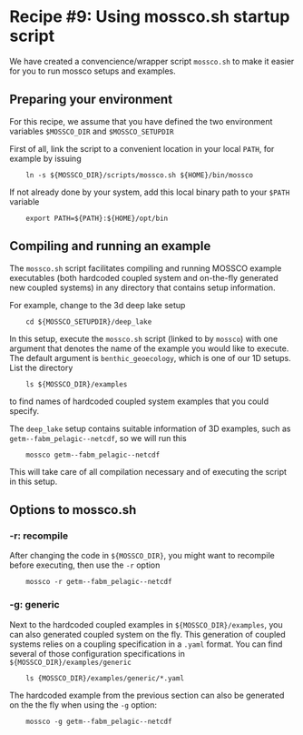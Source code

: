 # Recipe #9: Using mossco.sh startup script

We have created a convencience/wrapper script `mossco.sh` to make it easier for you to run mossco setups and examples.

## Preparing your environment

For this recipe, we assume that you have defined the two environment variables `$MOSSCO_DIR`  and `$MOSSCO_SETUPDIR`

First of all, link the script to a convenient location in your local `PATH`, for example by issuing

		ln -s ${MOSSCO_DIR}/scripts/mossco.sh ${HOME}/bin/mossco

If not already done by your system, add this local binary path to your `$PATH` variable

		export PATH=${PATH}:${HOME}/opt/bin


## Compiling and running an example

The `mossco.sh` script facilitates compiling and running MOSSCO example executables (both hardcoded coupled system and on-the-fly generated new coupled systems) in any directory that contains setup information.

For example, change to the 3d deep lake setup

		cd ${MOSSCO_SETUPDIR}/deep_lake


In this setup, execute the `mossco.sh` script (linked to by `mossco`) with one argument that denotes the name of the example you would like to execute.  The default argument is `benthic_geoecology`, which is one of our 1D setups.  List the directory

		ls ${MOSSCO_DIR}/examples

to find names of hardcoded coupled system examples that you could specify.

The `deep_lake` setup contains suitable information of 3D examples, such as `getm--fabm_pelagic--netcdf`, so we will run this

		mossco getm--fabm_pelagic--netcdf

This will take care of all compilation necessary and of executing the script in this setup.


## Options to mossco.sh

### -r: recompile

After changing the code in `${MOSSCO_DIR}`, you might want to recompile before executing, then use the `-r` option

		mossco -r getm--fabm_pelagic--netcdf

### -g: generic

Next to the hardcoded coupled examples in `${MOSSCO_DIR}/examples`, you can also generated coupled system on the fly.  This generation of coupled systems relies on a coupling specification in a `.yaml` format.  You can find several of those configuration specifications in `${MOSSCO_DIR}/examples/generic`

		ls {MOSSCO_DIR}/examples/generic/*.yaml

The hardcoded example from the previous section can also be generated on the the fly when using the `-g` option:

		mossco -g getm--fabm_pelagic--netcdf
